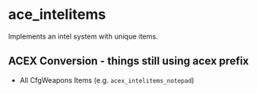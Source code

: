 ace_intelitems
===============

Implements an intel system with unique items.

## ACEX Conversion - things still using acex prefix
- All CfgWeapons Items (e.g. `acex_intelitems_notepad`)
